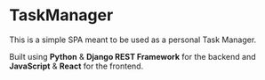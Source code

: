 # TaskManager
 
This is a simple SPA meant to be used as a personal Task Manager.

Built using **Python** & **Django REST Framework** for the backend and **JavaScript** & **React** for the frontend.
